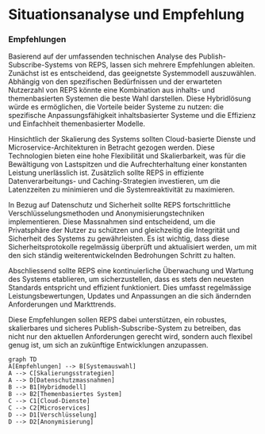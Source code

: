 # Situationsanalyse und Empfehlung

### Empfehlungen

Basierend auf der umfassenden technischen Analyse des Publish-Subscribe-Systems von REPS, lassen sich mehrere Empfehlungen ableiten. Zunächst ist es entscheidend, das geeignetste Systemmodell auszuwählen. Abhängig von den spezifischen Bedürfnissen und der erwarteten Nutzerzahl von REPS könnte eine Kombination aus inhalts- und themenbasierten Systemen die beste Wahl darstellen. Diese Hybridlösung würde es ermöglichen, die Vorteile beider Systeme zu nutzen: die spezifische Anpassungsfähigkeit inhaltsbasierter Systeme und die Effizienz und Einfachheit themenbasierter Modelle.

Hinsichtlich der Skalierung des Systems sollten Cloud-basierte Dienste und Microservice-Architekturen in Betracht gezogen werden. Diese Technologien bieten eine hohe Flexibilität und Skalierbarkeit, was für die Bewältigung von Lastspitzen und die Aufrechterhaltung einer konstanten Leistung unerlässlich ist. Zusätzlich sollte REPS in effiziente Datenverarbeitungs- und Caching-Strategien investieren, um die Latenzzeiten zu minimieren und die Systemreaktivität zu maximieren.

In Bezug auf Datenschutz und Sicherheit sollte REPS fortschrittliche Verschlüsselungsmethoden und Anonymisierungstechniken implementieren. Diese Massnahmen sind entscheidend, um die Privatsphäre der Nutzer zu schützen und gleichzeitig die Integrität und Sicherheit des Systems zu gewährleisten. Es ist wichtig, dass diese Sicherheitsprotokolle regelmässig überprüft und aktualisiert werden, um mit den sich ständig weiterentwickelnden Bedrohungen Schritt zu halten.

Abschliessend sollte REPS eine kontinuierliche Überwachung und Wartung des Systems etablieren, um sicherzustellen, dass es stets den neuesten Standards entspricht und effizient funktioniert. Dies umfasst regelmässige Leistungsbewertungen, Updates und Anpassungen an die sich ändernden Anforderungen und Markttrends.

Diese Empfehlungen sollen REPS dabei unterstützen, ein robustes, skalierbares und sicheres Publish-Subscribe-System zu betreiben, das nicht nur den aktuellen Anforderungen gerecht wird, sondern auch flexibel genug ist, um sich an zukünftige Entwicklungen anzupassen.

```mermaid
graph TD
A[Empfehlungen] --> B[Systemauswahl]
A --> C[Skalierungsstrategien]
A --> D[Datenschutzmassnahmen]
B --> B1[Hybridmodell]
B --> B2[Themenbasiertes System]
C --> C1[Cloud-Dienste]
C --> C2[Microservices]
D --> D1[Verschlüsselung]
D --> D2[Anonymisierung]

```